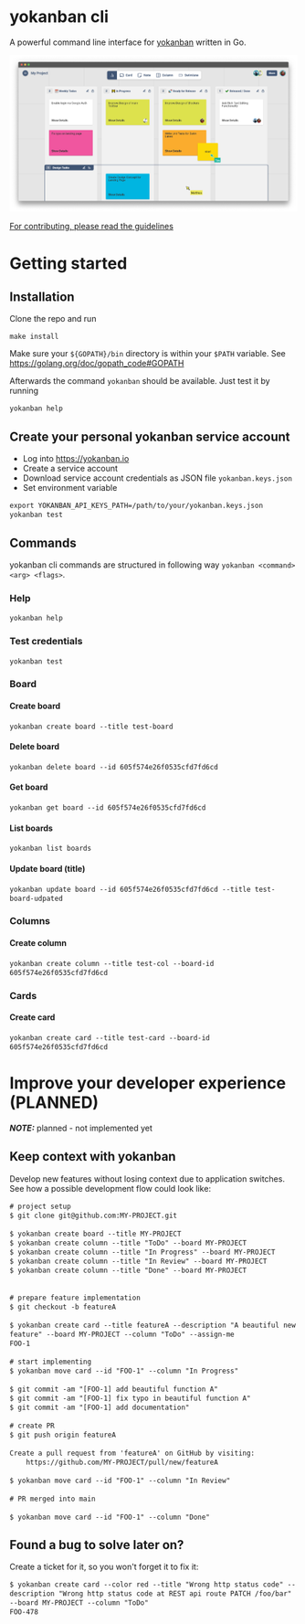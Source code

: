 # yokanban cli

A powerful command line interface for [yokanban](httsp://yokanban.io) written in Go.

![yokanban board](./docs/imgs/yokanban.png "yokanban board")

[For contributing, please read the guidelines](CONTRIBUTING.md)

# Getting started

## Installation

Clone the repo and run

    make install

Make sure your `${GOPATH}/bin` directory is within your `$PATH` variable.
See https://golang.org/doc/gopath_code#GOPATH

Afterwards the command `yokanban` should be available. Just test it by running

    yokanban help

## Create your personal yokanban service account

- Log into https://yokanban.io
- Create a service account
- Download service account credentials as JSON file `yokanban.keys.json`
- Set environment variable

```
export YOKANBAN_API_KEYS_PATH=/path/to/your/yokanban.keys.json 
yokanban test
```

## Commands

yokanban cli commands are structured in following way `yokanban <command> <arg> <flags>`.

### Help

    yokanban help

### Test credentials

    yokanban test

### Board

#### Create board

    yokanban create board --title test-board

#### Delete board

    yokanban delete board --id 605f574e26f0535cfd7fd6cd

#### Get board

    yokanban get board --id 605f574e26f0535cfd7fd6cd

#### List boards

    yokanban list boards

#### Update board (title)

    yokanban update board --id 605f574e26f0535cfd7fd6cd --title test-board-udpated

### Columns

#### Create column

    yokanban create column --title test-col --board-id 605f574e26f0535cfd7fd6cd

### Cards

#### Create card

    yokanban create card --title test-card --board-id 605f574e26f0535cfd7fd6cd


# Improve your developer experience (PLANNED)

**_NOTE:_** planned - not implemented yet


## Keep context with yokanban

Develop new features without losing context due to application switches.
See how a possible development flow could look like:

```shell
# project setup
$ git clone git@github.com:MY-PROJECT.git

$ yokanban create board --title MY-PROJECT
$ yokanban create column --title "ToDo" --board MY-PROJECT
$ yokanban create column --title "In Progress" --board MY-PROJECT
$ yokanban create column --title "In Review" --board MY-PROJECT
$ yokanban create column --title "Done" --board MY-PROJECT


# prepare feature implementation
$ git checkout -b featureA

$ yokanban create card --title featureA --description "A beautiful new feature" --board MY-PROJECT --column "ToDo" --assign-me
FOO-1

# start implementing
$ yokanban move card --id "FOO-1" --column "In Progress"

$ git commit -am "[FOO-1] add beautiful function A"
$ git commit -am "[FOO-1] fix typo in beautiful function A"
$ git commit -am "[FOO-1] add documentation"

# create PR
$ git push origin featureA

Create a pull request from 'featureA' on GitHub by visiting:
	https://github.com/MY-PROJECT/pull/new/featureA

$ yokanban move card --id "FOO-1" --column "In Review"

# PR merged into main

$ yokanban move card --id "FOO-1" --column "Done"
```

## Found a bug to solve later on?

Create a ticket for it, so you won't forget it to fix it:

```shell
$ yokanban create card --color red --title "Wrong http status code" --description "Wrong http status code at REST api route PATCH /foo/bar" --board MY-PROJECT --column "ToDo"
FOO-478
```
